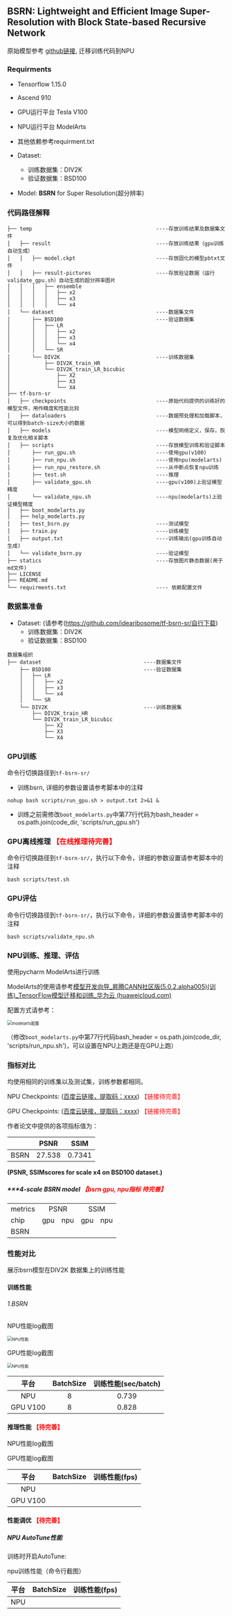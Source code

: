 ## BSRN: Lightweight and Efficient Image Super-Resolution with Block State-based Recursive Network

原始模型参考 [github链接](https://github.com/idearibosome/tf-bsrn-sr/), 迁移训练代码到NPU

### Requirments
- Tensorflow 1.15.0
- Ascend 910
- GPU运行平台 Tesla V100
- NPU运行平台 ModelArts
- 其他依赖参考requirment.txt
- Dataset: 
  - 训练数据集：DIV2K 
  - 验证数据集：BSD100

- Model: **BSRN** for Super Resolution(超分辨率)

### 代码路径解释
```shell
├── temp										----存放训练结果及数据集文件
│   ├── result									----存放训练结果（gpu训练自动生成）
│   │   ├── model.ckpt							----存放固化的模型pbtxt文件
│   │   ├── result-pictures						----存放验证数据（运行validate_gpu.sh）自动生成的超分辨率图片
│   │   │   ├── ensemble
│   │   │   │   ├── x2
│   │   │   │   ├── x3
│   │   │   │   └── x4
│   └── dataset									----数据集文件
│       ├── BSD100								----验证数据集
│       │   ├── LR
│       │   │   ├── x2
│       │   │   ├── x3
│       │   │   └── x4
│       │   └── SR
│       └── DIV2K								----训练数据集
│           ├── DIV2K_train_HR
│           └── DIV2K_train_LR_bicubic
│               ├── X2
│               ├── X3
│               └── X4
├── tf-bsrn-sr
│   ├── checkpoints								----原始代码提供的训练好的模型文件，用作精度和性能比较
│   ├── dataloaders								----数据预处理和加载脚本，可以得到batch-size大小的数据
│   ├── models									----模型网络定义，保存，恢复及优化相关脚本
│   ├── scripts									----存放模型训练和验证脚本
│    	├── run_gpu.sh							----使用gpu(v100)
│    	├── run_npu.sh							----使用npu(modelarts)
│    	├── run_npu_restore.sh					----从中断点恢复npu训练
│    	├── test.sh								----推理
│    	├── validate_gpu.sh						----gpu(v100)上验证模型精度
│    	└── validate_npu.sh						----npu(modelarts)上验证模型精度
│   ├── boot_modelarts.py
│   ├── help_modelarts.py
│   ├── test_bsrn.py							----测试模型
│   ├── train.py								----训练模型
│   ├── output.txt								----训练输出(gpu训练自动生成)
│   └── validate_bsrn.py						----验证模型
├── statics										----存放图片静态数据(用于md文件)
├── LICENSE
├── README.md
└── requirments.txt  							---- 依赖配置文件

```

### 数据集准备 
- Dataset: (请参考(https://github.com/idearibosome/tf-bsrn-sr/自行下载)
  - 训练数据集：DIV2K 
  - 验证数据集：BSD100
```shell
数据集组织
├── dataset									----数据集文件
    ├── BSD100								----验证数据集
    │   ├── LR
    │   │   ├── x2
    │   │   ├── x3
    │   │   └── x4
    │   └── SR
    └── DIV2K								----训练数据集
        ├── DIV2K_train_HR
        └── DIV2K_train_LR_bicubic
            ├── X2
            ├── X3
            └── X4
```
### GPU训练
命令行切换路径到`tf-bsrn-sr/`

- 训练bsrn, 详细的参数设置请参考脚本中的注释
```shell
nohup bash scripts/run_gpu.sh > output.txt 2>&1 &
```
- 训练之前需修改`boot_modelarts.py`中第77行代码为bash_header = os.path.join(code_dir, 'scripts/run_gpu.sh')

### GPU离线推理<font color='red'> 【在线推理待完善】 </font>

命令行切换路径到`tf-bsrn-sr/`，执行以下命令，详细的参数设置请参考脚本中的注释
```shell
bash scripts/test.sh
```
### GPU评估

命令行切换路径到`tf-bsrn-sr/`，执行以下命令，详细的参数设置请参考脚本中的注释

```shell
bash scripts/validate_npu.sh
```

### NPU训练、推理、评估

使用pycharm ModelArts进行训练

ModelArts的使用请参考[模型开发向导_昇腾CANN社区版(5.0.2.alpha005)(训练)_TensorFlow模型迁移和训练_华为云 (huaweicloud.com)](https://support.huaweicloud.com/tfmigr-cann502alpha5training/atlasmprtg_13_9002.html)

配置方式请参考：

<img src="statics\modelarts配置.PNG" alt="modelarts配置" style="zoom: 67%;" />

（修改`boot_modelarts.py`中第77行代码bash_header = os.path.join(code_dir, 'scripts/run_npu.sh')，可以设置在NPU上跑还是在GPU上跑）

### 指标对比
均使用相同的训练集以及测试集，训练参数都相同。

NPU Checkpoints: ([百度云链接，提取码：xxxx]()) <font color='red'> 【链接待完善】 </font>

GPU Checkpoints: ([百度云链接，提取码：xxxx]()) <font color='red'> 【链接待完善】 </font>

作者论文中提供的各项指标值为：

|      | PSNR   | SSIM   |
| ---- | ------ | ------ |
| BSRN | 27.538 | 0.7341 |

**(PSNR, SSIMscores for scale x4 on BSD100 dataset.)**


##### *×*4-scale BSRN model <font color='red'> 【bsrn gpu, npu指标 待完善】 </font>
<table>
    <tr>
       <td>metrics</td>
       <td colspan="2" align="center">PSNR</td>
       <td colspan="2" align="center">SSIM</td>
    </tr>
    <tr>
      <td>chip</td>
      <td>gpu</td>
      <td>npu</td>
      <td>gpu</td>
      <td>npu</td>
    </tr>
    <tr>
      <td>BSRN</td>
      <td></td>
      <td></td>
      <td></td>
      <td></td>
    </tr>
</table>




### 性能对比

展示bsrn模型在DIV2K 数据集上的训练性能

#### 训练性能

###### 1.BSRN

 NPU性能log截图

<img src="statics\NPU性能.jpg" alt="NPU性能" style="zoom:67%;" />

 GPU性能log截图

<img src="statics\GPU性能.jpg" alt="NPU性能" style="zoom:67%;" />

|   平台   | BatchSize | 训练性能(sec/batch) |
| :------: | :-------: | :-----------------: |
|   NPU    |     8     |        0.739        |
| GPU V100 |     8     |        0.828        |

#### 推理性能 <font color='red'> 【待完善】 </font>

NPU性能log截图

GPU性能log截图



|   平台   | BatchSize | 训练性能(fps) |
| :------: | :-------: | :-----------: |
|   NPU    |           |               |
| GPU V100 |           |               |

#### 性能调优 <font color='red'> 【待完善】 </font>

##### NPU AutoTune性能

训练时开启AutoTune:

npu训练性能（命令行截图）

| 平台 | BatchSize | 训练性能(fps) |
| :--: | :-------: | :-----------: |
| NPU  |           |               |
